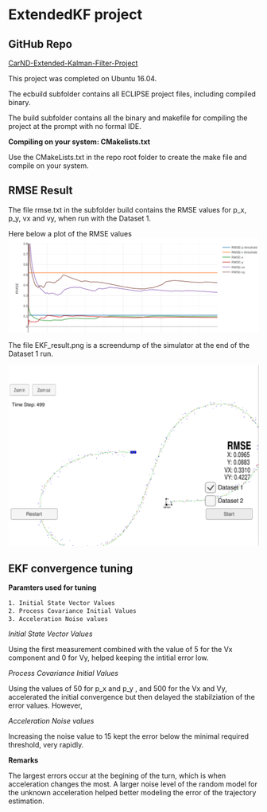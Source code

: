 # ExtendedKF project
## GitHub Repo
[CarND-Extended-Kalman-Filter-Project](https://github.com/QuantumCoherence/CarND-Extended-Kalman-Filter-Project)

This project was completed on Ubuntu 16.04.

The ecbuild subfolder contains all ECLIPSE project files, including compiled binary.

The build subfolder contains all the binary and makefile for compiling the project at the prompt with no formal IDE. 

**Compiling on your system: CMakelists.txt**

Use the CMakeLists.txt in the repo root folder to create the make file and compile on your system.

## RMSE Result
The file rmse.txt in the subfolder build contains the RMSE values for p_x, p_y, vx and vy, when run with the Dataset 1.

Here below a plot of the RMSE values
![RMSE Plot](https://github.com/QuantumCoherence/CarND-Extended-Kalman-Filter-Project/blob/master/RMSE_result.jpg?raw=true)

The file EKF_result.png is a screendump of the simulator at the end of the Dataset 1 run.

![Simulator Screen Dump](https://github.com/QuantumCoherence/CarND-Extended-Kalman-Filter-Project/blob/master/EKF%20result.png?raw=true)

## EKF convergence tuning

**Paramters used for tuning**

	1. Initial State Vector Values
    2. Process Covariance Initial Values 
    3. Acceleration Noise values

*Initial State Vector Values*

Using the first measurement combined with the value of 5 for the Vx component and 0 for Vy, helped keeping the intitial error low.

*Process Covariance Initial Values*

Using the values of 50 for p_x and p_y , and 500 for the Vx and Vy, accelerated the initial convergence but then delayed the stabilziation of the error values. However, 

*Acceleration Noise values*

Increasing the noise value to 15 kept the error below the minimal required threshold, very rapidly.

**Remarks**

The largest errors occur at the begining of the turn, which is when acceleration changes the most. A larger noise level of the random model for the unknown acceleration helped better modeling the error of the trajectory estimation.